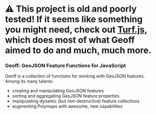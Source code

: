 # :warning: This project is old and poorly tested! If it seems like something you might need, check out [Turf.js](http://turfjs.org/), which does most of what Geoff aimed to do and much, much more.

### Geoff: GeoJSON Feature Functions for JavaScript

Geoff is a collection of functions for working with GeoJSON features. Among its
many talents:

- creating and manipulating GeoJSON features
- sorting and aggregating GeoJSON feature properties
- manipulating dynamic (but non-destructive) feature collections
- augmenting Polymaps with awesome, new capabilities
